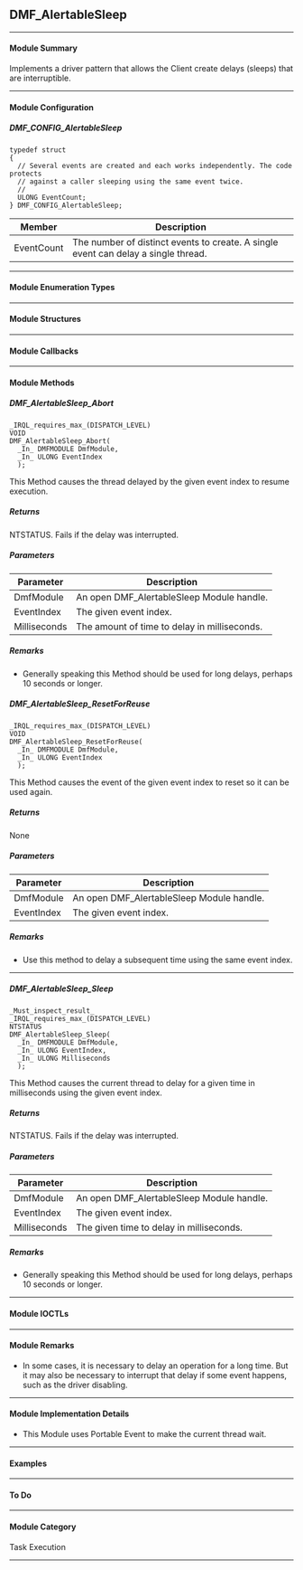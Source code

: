 ## DMF_AlertableSleep

-----------------------------------------------------------------------------------------------------------------------------------

#### Module Summary

Implements a driver pattern that allows the Client create delays (sleeps) that are interruptible.

-----------------------------------------------------------------------------------------------------------------------------------

#### Module Configuration

##### DMF_CONFIG_AlertableSleep
````
typedef struct
{
  // Several events are created and each works independently. The code protects
  // against a caller sleeping using the same event twice.
  //
  ULONG EventCount;
} DMF_CONFIG_AlertableSleep;
````
Member | Description
----|----
EventCount | The number of distinct events to create. A single event can delay a single thread.

-----------------------------------------------------------------------------------------------------------------------------------

#### Module Enumeration Types

-----------------------------------------------------------------------------------------------------------------------------------

#### Module Structures

-----------------------------------------------------------------------------------------------------------------------------------

#### Module Callbacks

-----------------------------------------------------------------------------------------------------------------------------------

#### Module Methods

##### DMF_AlertableSleep_Abort

````
_IRQL_requires_max_(DISPATCH_LEVEL)
VOID
DMF_AlertableSleep_Abort(
  _In_ DMFMODULE DmfModule,
  _In_ ULONG EventIndex
  );
````

This Method causes the thread delayed by the given event index to resume execution.

##### Returns

NTSTATUS. Fails if the delay was interrupted.

##### Parameters
Parameter | Description
----|----
DmfModule | An open DMF_AlertableSleep Module handle.
EventIndex | The given event index.
Milliseconds | The amount of time to delay in milliseconds.

##### Remarks

* Generally speaking this Method should be used for long delays, perhaps 10 seconds or longer.

##### DMF_AlertableSleep_ResetForReuse

````
_IRQL_requires_max_(DISPATCH_LEVEL)
VOID
DMF_AlertableSleep_ResetForReuse(
  _In_ DMFMODULE DmfModule,
  _In_ ULONG EventIndex
  );
````

This Method causes the event of the given event index to reset so it can be used again.

##### Returns

None

##### Parameters
Parameter | Description
----|----
DmfModule | An open DMF_AlertableSleep Module handle.
EventIndex | The given event index.

##### Remarks

* Use this method to delay a subsequent time using the same event index.

-----------------------------------------------------------------------------------------------------------------------------------


##### DMF_AlertableSleep_Sleep

````
_Must_inspect_result_
_IRQL_requires_max_(DISPATCH_LEVEL)
NTSTATUS
DMF_AlertableSleep_Sleep(
  _In_ DMFMODULE DmfModule,
  _In_ ULONG EventIndex,
  _In_ ULONG Milliseconds
  );
````

This Method causes the current thread to delay for a given time in milliseconds using the given event index.

##### Returns

NTSTATUS. Fails if the delay was interrupted.

##### Parameters
Parameter | Description
----|----
DmfModule | An open DMF_AlertableSleep Module handle.
EventIndex | The given event index.
Milliseconds | The given time to delay in milliseconds.

##### Remarks

* Generally speaking this Method should be used for long delays, perhaps 10 seconds or longer.

-----------------------------------------------------------------------------------------------------------------------------------

#### Module IOCTLs

-----------------------------------------------------------------------------------------------------------------------------------

#### Module Remarks

* In some cases, it is necessary to delay an operation for a long time. But it may also be necessary to interrupt that delay if some event happens, such as the driver disabling.

-----------------------------------------------------------------------------------------------------------------------------------

#### Module Implementation Details

* This Module uses Portable Event to make the current thread wait.

-----------------------------------------------------------------------------------------------------------------------------------

#### Examples

-----------------------------------------------------------------------------------------------------------------------------------

#### To Do

-----------------------------------------------------------------------------------------------------------------------------------

#### Module Category

Task Execution

-----------------------------------------------------------------------------------------------------------------------------------

